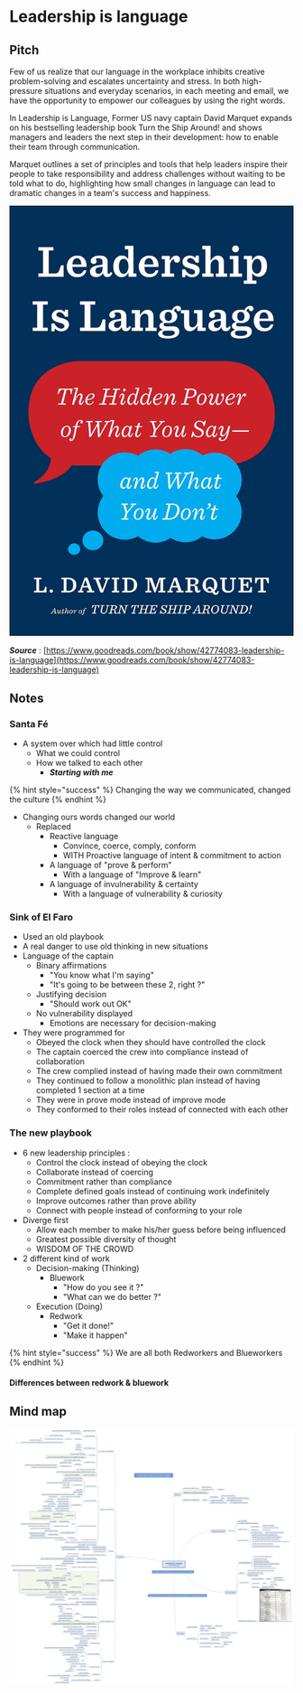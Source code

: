 # Leadership is language

## Pitch

Few of us realize that our language in the workplace inhibits creative problem-solving and escalates uncertainty and stress. In both high-pressure situations and everyday scenarios, in each meeting and email, we have the opportunity to empower our colleagues by using the right words.

In Leadership is Language, Former US navy captain David Marquet expands on his bestselling leadership book Turn the Ship Around! and shows managers and leaders the next step in their development: how to enable their team through communication.

Marquet outlines a set of principles and tools that help leaders inspire their people to take responsibility and address challenges without waiting to be told what to do, highlighting how small changes in language can lead to dramatic changes in a team's success and happiness.

![](../.gitbook/assets/image%20%28431%29.png)

_**Source**_ : [https://www.goodreads.com/book/show/42774083-leadership-is-language](https://www.goodreads.com/book/show/42774083-leadership-is-language)

## Notes

### Santa Fé

* A system over which had little control 
  * What we could control 
  * How we talked to each other 
    * _**Starting with me**_

{% hint style="success" %}
Changing the way we communicated, changed the culture
{% endhint %}

* Changing ours words changed our world 
  * Replaced
    * Reactive language 
      * Convince, coerce, comply, conform
      * WITH Proactive language of intent & commitment to action 
    * A language of "prove & perform"
      * With a language of "Improve & learn" 
    * A language of invulnerability & certainty 
      * With a language of vulnerability & curiosity

### Sink of El Faro 

* Used an old playbook 
* A real danger to use old thinking in new situations 
* Language of the captain 
  * Binary affirmations 
    * "You know what I'm saying" 
    * "It's going to be between these 2, right ?" 
  * Justifying decision 
    * "Should work out OK"
  * No vulnerability displayed
    * Emotions are necessary for decision-making 
* They were programmed for 
  * Obeyed the clock when they should have controlled the clock 
  * The captain coerced the crew into compliance instead of collaboration 
  * The crew complied instead of having made their own commitment 
  * They continued to follow a monolithic plan instead of having completed 1 section at a time 
  * They were in prove mode instead of improve mode 
  * They conformed to their roles instead of connected with each other

### The new playbook

* 6 new leadership principles :
  * Control the clock instead of obeying the clock
  * Collaborate instead of coercing
  * Commitment rather than compliance 
  * Complete defined goals instead of continuing work indefinitely 
  * Improve outcomes rather than prove ability 
  * Connect with people instead of conforming to your role 
* Diverge first 
  * Allow each member to make his/her guess before being influenced 
  * Greatest possible diversity of thought 
  * WISDOM OF THE CROWD 
* 2 different kind of work
  * Decision-making \(Thinking\)
    * Bluework
      * "How do you see it ?" 
      * "What can we do better ?" 
  * Execution \(Doing\) 
    * Redwork 
      * "Get it done!" 
      * "Make it happen" 

{% hint style="success" %}
We are all both Redworkers and Blueworkers
{% endhint %}

#### Differences between redwork & bluework



## Mind map

![](../.gitbook/assets/image%20%28430%29.png)

